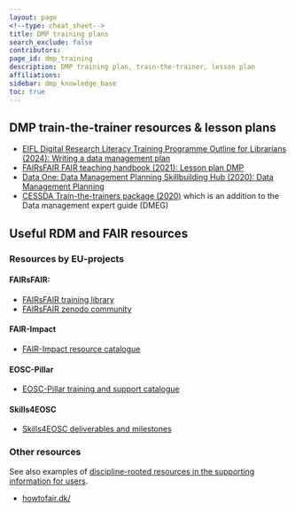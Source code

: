 ```yaml
---
layout: page
<!--type: cheat_sheet-->
title: DMP training plans
search_exclude: false
contributors:
page_id: dmp_training
description: DMP training plan, train-the-trainer, lesson plan
affiliations: 
sidebar: dmp_knowledge_base
toc: true
---
```


## DMP train-the-trainer resources & lesson plans
* [EIFL Digital Research Literacy Training Programme Outline for Librarians (2024): Writing a data management plan](https://eifl.net/programme/digital-research-literacy/writing-data-management-plan-dmp)
* [FAIRsFAIR FAIR teaching handbook (2021): Lesson plan DMP](https://fairsfair.gitbook.io/fair-teaching-handbook/0lessonplans/2lessonplan)
* [Data One: Data Management Planning Skillbuilding Hub (2020): Data Management Planning](https://dataoneorg.github.io/Education/lessons/03_planning/)
* [CESSDA Train-the-trainers package (2020)](https://dmeg.cessda.eu/Archived/Training/Training-Resources/Library/Training-Packages/Train-the-Trainers) which is an addition to the Data management expert guide (DMEG)


## Useful RDM and FAIR resources

### Resources by EU-projects

#### FAIRsFAIR: 
* [FAIRsFAIR training library](https://www.fairsfair.eu/competence-centre/training-library)
* [FAIRsFAIR zenodo community](https://zenodo.org/communities/fairsfair)

#### FAIR-Impact
* [FAIR-Impact resource catalogue](https://catalogue.fair-impact.eu/resources)

#### EOSC-Pillar
* [EOSC-Pillar training and support catalogue](https://eosc-pillar.d4science.org/web/eoscpillartrainingandsupport)

#### Skills4EOSC
* [Skills4EOSC deliverables and milestones](https://www.skills4eosc.eu/resources/deliverables-milestones)

### Other resources
See also examples of [discipline-rooted resources in the supporting information for users](/pages/support_00_local_disc).

* [howtofair.dk/](https://howtofair.dk/)


